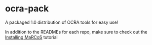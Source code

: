 # ocra-pack
A packaged 1.0 distribution of OCRA tools for easy use!

In addition to the READMEs for each repo, make sure to check out the [Installing MaRCoS]() tutorial
